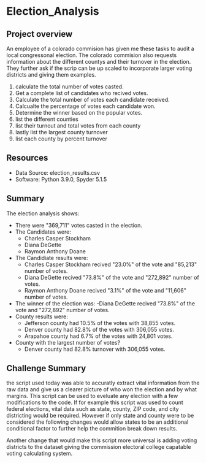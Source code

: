 # Election_Analysis

## Project overview
An employee of a colorado commision has given me these tasks to audit a local congressonal election.
The colorado commision also requests information about the different countys and their turnover in the election. They further ask if the scrip can be up scaled to incorporate larger voting districts and giving them examples. 

1. calculate the total number of votes casted.
2. Get a complete list of candidates who recived votes.
3. Calculate the total number of votes each candidate received.
4. Calcualte the percentage of votes each candidate won.
5. Determine the winner based on the popular votes.
6. list the different counties
7. list their turnout and total votes from each county
8. lastly list the largest county turnover
9. list each county by percent turnover

## Resources
 - Data Source: election_results.csv
 - Software: Python 3.9.0, Spyder 5.1.5

## Summary
The election analysis shows:
- There were "369,711" votes casted in the election.
- The Candidates were:
    - Charles Casper Stockham
    - Diana DeGette
    - Raymon Anthony Doane
- The Candidiate results were:
    - Charles Casper Stockham recived "23.0%" of the vote and "85,213" number of votes.
    - Diana DeGette recived "73.8%" of the vote and "272,892" number of votes.
    - Raymon Anthony Doane recived "3.1%" of the vote and "11,606" number of votes.
- The winner of the election was:
    -Diana DeGette recived "73.8%" of the vote and "272,892" number of votes.
- County results were:
    - Jefferson county had 10.5% of the votes with 38,855 votes.
    - Denver county had 82.8% of the votes with 306,055 votes.
    - Arapahoe county had 6.7% of the votes with 24,801 votes.
- County with the largest number of votes?
    - Denver county had 82.8% turnover with 306,055 votes.
 
## Challenge Summary
the script used today was able to accuratly extract vital information from the raw data and give us a clearer picture of who won the election and by what margins. This script can be used to eveluate any election with a few modifications to the code. 
If for example this script was used to count federal elections, vital data such as state, county, ZIP code, and city districting would be required. However if only state and county were to be considered the following changes would allow states to be an additional conditional factor to further help the commition break down results.
    
    
Another change that would make this script more universal is adding voting districts to the dataset giving the commission electoral college capatable voting calculating system. 
